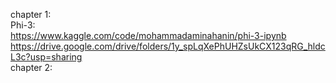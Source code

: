 chapter 1: </br>
Phi-3:
</br>
https://www.kaggle.com/code/mohammadaminahanin/phi-3-ipynb
</br>
https://drive.google.com/drive/folders/1y_spLqXePhUHZsUkCX123qRG_hldcL3c?usp=sharing
</br>
chapter 2:
